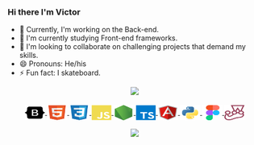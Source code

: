 ### Hi there I'm Victor

- 🔭 Currently, I'm working on the Back-end.
- 🌱 I'm currently studying Front-end frameworks.
- 👯 I'm looking to collaborate on challenging projects that demand my skills.
- 😄 Pronouns: He/his
- ⚡ Fun fact: I skateboard.

<div align="center">
  <a href="https://github.com/VictorMattosWeb/">
  <img height="160em" src="https://github-readme-stats.vercel.app/api/top-langs/?username=VictorMattosWeb&layout=compact&langs_count=7&theme=slateorange"/>
</div>

<div align="center" style="display: inline_block"><br>
  <img align="center" alt="Victor-Bootstrap" height="30" width="40" src="https://raw.githubusercontent.com/devicons/devicon/master/icons/bootstrap/bootstrap-plain.svg">
  <img align="center" alt="Victor-HTML5" height="30" width="40" src="https://raw.githubusercontent.com/devicons/devicon/master/icons/html5/html5-original.svg">
  <img align="center" alt="Victor-CSS3" height="30" width="40" src="https://raw.githubusercontent.com/devicons/devicon/master/icons/css3/css3-original.svg">
  <img align="center" alt="Victor-Js" height="30" width="40" src="https://raw.githubusercontent.com/devicons/devicon/master/icons/javascript/javascript-plain.svg">
  <img align="center" alt="Victor-Node" height="30" width="40" src="https://raw.githubusercontent.com/devicons/devicon/master/icons/nodejs/nodejs-original.svg">
  <img align="center" alt="Victor-Ts" height="30" width="40" src="https://raw.githubusercontent.com/devicons/devicon/master/icons/typescript/typescript-plain.svg">
  <img align="center" alt="Victor-Angularjs" height="30" width="40" src="https://raw.githubusercontent.com/devicons/devicon/master/icons/angularjs/angularjs-original.svg">
  <img align="center" alt="Victor-Python" height="30" width="40" src="https://raw.githubusercontent.com/devicons/devicon/master/icons/python/python-original.svg">
  <img align="center" alt="Victor-Arduino" height="30" width="40" src="https://raw.githubusercontent.com/devicons/devicon/master/icons/figma/figma-original.svg">
  <img align="center" alt="Victor-Arduino" height="30" width="40" src="https://raw.githubusercontent.com/devicons/devicon/master/icons/jest/jest-plain.svg"> 
 

</div>
<br/>
<div align="center"> 
  <a href="https://www.linkedin.com/in/victor-mattos-9a2b1a1b2/" target="_blank"><img src="https://img.shields.io/badge/-LinkedIn-%230077B5?style=for-the-badge&logo=linkedin&logoColor=white" target="_blank"></a> 
  
</div>
